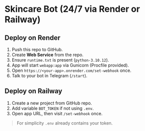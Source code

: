 # Skincare Bot (24/7 via Render or Railway)

## Deploy on Render
1. Push this repo to GitHub.
2. Create **Web Service** from the repo.
3. Ensure `runtime.txt` is present (`python-3.10.12`).
4. App will start `webapp:app` via Gunicorn (Procfile provided).
5. Open `https://<your-app>.onrender.com/set-webhook` once.
6. Talk to your bot in Telegram (`/start`).

## Deploy on Railway
1. Create a new project from GitHub repo.
2. Add variable `BOT_TOKEN` if not using `.env`.
3. Open app URL, then visit `/set-webhook` once.

> For simplicity `.env` already contains your token.
